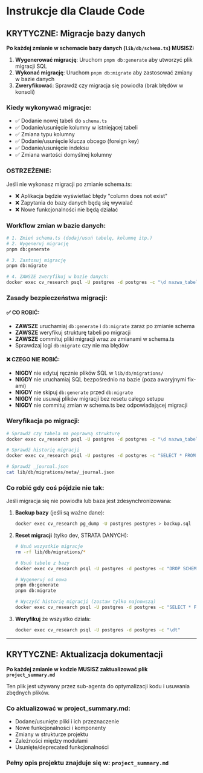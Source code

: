 # Instrukcje dla Claude Code

## KRYTYCZNE: Migracje bazy danych

**Po każdej zmianie w schemacie bazy danych (`lib/db/schema.ts`) MUSISZ:**

1. **Wygenerować migrację**: Uruchom `pnpm db:generate` aby utworzyć plik migracji SQL
2. **Wykonać migrację**: Uruchom `pnpm db:migrate` aby zastosować zmiany w bazie danych
3. **Zweryfikować**: Sprawdź czy migracja się powiodła (brak błędów w konsoli)

### Kiedy wykonywać migracje:

- ✅ Dodanie nowej tabeli do `schema.ts`
- ✅ Dodanie/usunięcie kolumny w istniejącej tabeli
- ✅ Zmiana typu kolumny
- ✅ Dodanie/usunięcie klucza obcego (foreign key)
- ✅ Dodanie/usunięcie indeksu
- ✅ Zmiana wartości domyślnej kolumny

### OSTRZEŻENIE:

Jeśli nie wykonasz migracji po zmianie schema.ts:
- ❌ Aplikacja będzie wyświetlać błędy "column does not exist"
- ❌ Zapytania do bazy danych będą się wywalać
- ❌ Nowe funkcjonalności nie będą działać

### Workflow zmian w bazie danych:

```bash
# 1. Zmień schema.ts (dodaj/usuń tabelę, kolumnę itp.)
# 2. Wygeneruj migrację
pnpm db:generate

# 3. Zastosuj migrację
pnpm db:migrate

# 4. ZAWSZE zweryfikuj w bazie danych:
docker exec cv_research psql -U postgres -d postgres -c "\d nazwa_tabeli"
```

### Zasady bezpieczeństwa migracji:

#### ✅ CO ROBIĆ:
- **ZAWSZE** uruchamiaj `db:generate` i `db:migrate` zaraz po zmianie schema
- **ZAWSZE** weryfikuj strukturę tabeli po migracji
- **ZAWSZE** commituj pliki migracji wraz ze zmianami w schema.ts
- Sprawdzaj logi `db:migrate` czy nie ma błędów

#### ❌ CZEGO NIE ROBIĆ:
- **NIGDY** nie edytuj ręcznie plików SQL w `lib/db/migrations/`
- **NIGDY** nie uruchamiaj SQL bezpośrednio na bazie (poza awaryjnymi fix-ami)
- **NIGDY** nie skipuj `db:generate` przed `db:migrate`
- **NIGDY** nie usuwaj plików migracji bez resetu całego setupu
- **NIGDY** nie commituj zmian w schema.ts bez odpowiadającej migracji

### Weryfikacja po migracji:

```bash
# Sprawdź czy tabela ma poprawną strukturę
docker exec cv_research psql -U postgres -d postgres -c "\d nazwa_tabeli"

# Sprawdź historię migracji
docker exec cv_research psql -U postgres -d postgres -c "SELECT * FROM drizzle.__drizzle_migrations;"

# Sprawdź _journal.json
cat lib/db/migrations/meta/_journal.json
```

### Co robić gdy coś pójdzie nie tak:

Jeśli migracja się nie powiodła lub baza jest zdesynchronizowana:

1. **Backup bazy** (jeśli są ważne dane):
   ```bash
   docker exec cv_research pg_dump -U postgres postgres > backup.sql
   ```

2. **Reset migracji** (tylko dev, STRATA DANYCH):
   ```bash
   # Usuń wszystkie migracje
   rm -rf lib/db/migrations/*

   # Usuń tabele z bazy
   docker exec cv_research psql -U postgres -d postgres -c "DROP SCHEMA public CASCADE; CREATE SCHEMA public;"

   # Wygeneruj od nowa
   pnpm db:generate
   pnpm db:migrate

   # Wyczyść historię migracji (zostaw tylko najnowszą)
   docker exec cv_research psql -U postgres -d postgres -c "SELECT * FROM drizzle.__drizzle_migrations;"
   ```

3. **Weryfikuj** że wszystko działa:
   ```bash
   docker exec cv_research psql -U postgres -d postgres -c "\dt"
   ```

---

## KRYTYCZNE: Aktualizacja dokumentacji

**Po każdej zmianie w kodzie MUSISZ zaktualizować plik `project_summary.md`**

Ten plik jest używany przez sub-agenta do optymalizacji kodu i usuwania zbędnych plików.

### Co aktualizować w project_summary.md:

- Dodane/usunięte pliki i ich przeznaczenie
- Nowe funkcjonalności i komponenty
- Zmiany w strukturze projektu
- Zależności między modułami
- Usunięte/deprecated funkcjonalności

### Pełny opis projektu znajduje się w: `project_summary.md`

